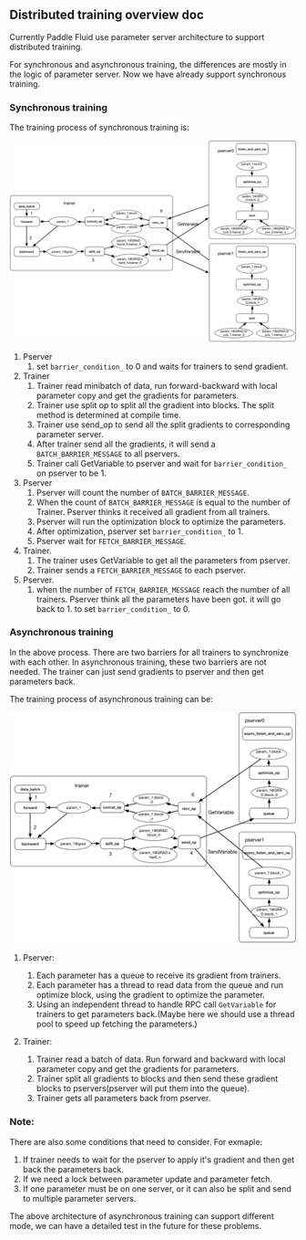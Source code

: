 ## Distributed training overview doc

Currently Paddle Fluid use parameter server architecture to support distributed training.

For synchronous and asynchronous training, the differences are mostly in the logic of parameter server. Now we have already support synchronous training.

### Synchronous training

The training process of synchronous training is:

![synchronous distributed training](./src/sync_distributed_training.png)

1. Pserver
	1. set `barrier_condition_` to 0 and waits for trainers to send gradient.
1. Trainer
	1. Trainer read minibatch of data, run forward-backward with local parameter copy and get the gradients for parameters.
	1. Trainer use split op to split all the gradient into blocks. The split method is determined at compile time.
	1. Trainer use send_op to send all the split gradients to corresponding parameter server.
	1. After trainer send all the gradients, it will send a `BATCH_BARRIER_MESSAGE` to all pservers.
	1. Trainer call GetVariable to pserver and wait for `barrier_condition_` on pserver to be 1.
1. Pserver
   1. Pserver will count the number of `BATCH_BARRIER_MESSAGE`.
	1. When the count of `BATCH_BARRIER_MESSAGE` is equal to the number of Trainer. Pserver thinks it received all gradient from all trainers.
	1. Pserver will run the optimization block to optimize the parameters.
	1. After optimization, pserver set `barrier_condition_` to 1.
	1. Pserver wait for `FETCH_BARRIER_MESSAGE`.
1. Trainer.
	1. The trainer uses GetVariable to get all the parameters from pserver.
	1. Trainer sends a `FETCH_BARRIER_MESSAGE` to each pserver.
1. Pserver.
	1. when the number of `FETCH_BARRIER_MESSAGE` reach the number of all trainers. Pserver think all the parameters have been got. it will go back to 1. to set `barrier_condition_` to 0.

### Asynchronous training
In the above process. There are two barriers for all trainers to synchronize with each other. In asynchronous training, these two barriers are not needed. The trainer can just send gradients to pserver and then get parameters back.

The training process of asynchronous training can be:

![asynchronous distributed training](./src/async_distributed_training.png)

1. Pserver:
	1. Each parameter has a queue to receive its gradient from trainers.
	1. Each parameter has a thread to read data from the queue and run optimize block, using the gradient to optimize the parameter.
	1. Using an independent thread to handle RPC call `GetVariable` for trainers to get parameters back.(Maybe here we should use a thread pool to speed up fetching the parameters.)

1. Trainer:
	1. Trainer read a batch of data. Run forward and backward with local parameter copy and get the gradients for parameters.
	1. Trainer split all gradients to blocks and then send these gradient blocks to pservers(pserver will put them into the queue).
	2. Trainer gets all parameters back from pserver.

### Note:
There are also some conditions that need to consider. For exmaple:

1. If trainer needs to wait for the pserver to apply it's gradient and then get back the parameters back.
1. If we need a lock between parameter update and parameter fetch.
1. If one parameter must be on one server, or it can also be split and send to multiple parameter servers.

The above architecture of asynchronous training can support different mode, we can have a detailed test in the future for these problems.
